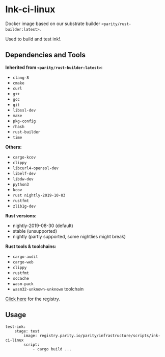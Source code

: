 # Ink-ci-linux

Docker image based on our substrate builder `<parity/rust-builder:latest>`.

Used to build and test ink!.

## Dependencies and Tools

**Inherited from `<parity/rust-builder:latest>`:**

- `clang-8`
- `cmake`
- `curl`
- `g++`
- `gcc`
- `git`
- `libssl-dev`
- `make`
- `pkg-config`
- `rhash`
- `rust-builder`
- `time`

**Others:**

- `cargo-kcov`
- `clippy`
- `libcurl4-openssl-dev`
- `libelf-dev`
- `libdw-dev`
- `python3`
- `kcov`
- `rust nightly-2019-10-03`
- `rustfmt`
- `zlib1g-dev`

**Rust versions:**

- nightly-2019-08-30 (default)
- stable (unsupported)
- nightly (partly supported, some nightlies might break)

**Rust tools & toolchains:**

- `cargo-audit`
- `cargo-web`
- `clippy`
- `rustfmt`
- `sccache`
- `wasm-pack`
- `wasm32-unknown-unknown` toolchain

[Click here](https://registry.parity.io/parity/infrastructure/scripts/ink-ci-linux) for the registry.

## Usage

```
test-ink:
    stage: test
        image: registry.parity.io/parity/infrastructure/scripts/ink-ci-linux
        script:
            - cargo build ...
```
